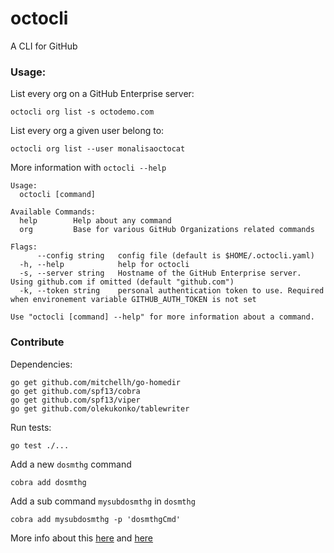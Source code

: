 # octocli
A CLI for GitHub


### Usage:

List every org on a GitHub Enterprise server:

```
octocli org list -s octodemo.com
```

List every org a given user belong to:

```
octocli org list --user monalisaoctocat
```

More information with `octocli --help`

```
Usage:
  octocli [command]

Available Commands:
  help        Help about any command
  org         Base for various GitHub Organizations related commands

Flags:
      --config string   config file (default is $HOME/.octocli.yaml)
  -h, --help            help for octocli
  -s, --server string   Hostname of the GitHub Enterprise server. Using github.com if omitted (default "github.com")
  -k, --token string    personal authentication token to use. Required when environement variable GITHUB_AUTH_TOKEN is not set

Use "octocli [command] --help" for more information about a command.
```

### Contribute


Dependencies:

```
go get github.com/mitchellh/go-homedir
go get github.com/spf13/cobra
go get github.com/spf13/viper
go get github.com/olekukonko/tablewriter
```

Run tests:

```
go test ./...
```


Add a new `dosmthg` command

```
cobra add dosmthg
```

Add a sub command `mysubdosmthg` in `dosmthg`


```
cobra add mysubdosmthg -p 'dosmthgCmd'
```

More info about this [here](https://github.com/spf13/cobra/blob/master/cobra/README.md) and [here](https://github.com/spf13/cobra/blob/master/README.md)
